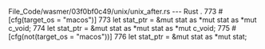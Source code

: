 File_Code/wasmer/03f0bf0c49/unix/unix_after.rs --- Rust
  .                                                                                                                                                          773         #[cfg(target_os = "macos")]
773         let stat_ptr = &mut stat as *mut stat as *mut c_void;                                                                                            774         let stat_ptr = &mut stat as *mut stat as *mut c_void;
                                                                                                                                                             775         #[cfg(not(target_os = "macos"))]
                                                                                                                                                             776         let stat_ptr = &mut stat as *mut stat;


